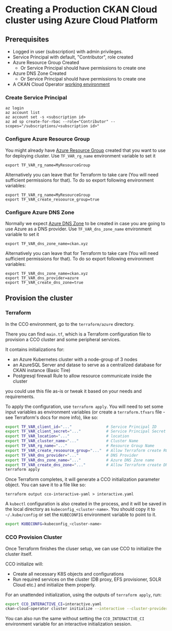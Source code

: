# Creating a Production CKAN Cloud cluster using Azure Cloud Platform

## Prerequisites

* Logged in user (subscription) with admin privileges.
* Service Principal with default, "Contributor", role created
* Azure Resource Group Created
  * Or Service Principal should have permissions to create one
* Azure DNS Zone Created
  * Or Service Principal should have permissions to create one
* A CKAN Cloud Operator [working environment](./WORKING-ENVIRONMENT.md)

### Create Service Principal

```
az login
az account list
az account set -s <subscription id>
az ad sp create-for-rbac --role="Contributor" --scopes="/subscriptions/<subscription id>"
```

### Configure Azure Resource Group

You might already have [Azure Resource Group](https://docs.microsoft.com/en-us/azure/azure-resource-manager/management/overview#resource-groups) created that you want to use for deploying cluster. Use `TF_VAR_rg_name` environment variable to set it

```
export TF_VAR_rg_name=MyResourceGroup
```

Alternatively you can leave that for Terraform to take care (You will need sufficient permissions for that). To do so export following environment variables:

```
export TF_VAR_rg_name=MyResourceGroup
export TF_VAR_create_resoource_group=true
```

### Configure Azure DNS Zone

Normally we expect [Azure DNS Zone](https://docs.microsoft.com/en-us/azure/dns/dns-zones-records) to be created in case you are going to use Azure as a DNS provider. Use `TF_VAR_dns_zone_name` environment variable to set it

```
export TF_VAR_dns_zone_name=ckan.xyz
```

Alternatively you can leave that for Terraform to take care (You will need sufficient permissions for that). To do so export following environment variables:

```
export TF_VAR_dns_zone_name=ckan.xyz
export TF_VAR_dns_provider=azure
export TF_VAR_create_dns_zone=true
```

## Provision the cluster

### Terraform

In the CCO environment, go to the `terraform/azure` directory.

There you can find `main.tf`, which is a Terraform configuration file to provision a CCO cluster and some peripheral services.

It contains initializations for:
- an Azure Kubernetes cluster with a node-group of 3 nodes
- an AzureSQL Server and datase to serve as a centralized database for CKAN instance (Basic Tire)
- Postgresql firewall Rule to allow resource communicate inside the cluster

you could use this file as-is or tweak it based on your needs and requirements.

To apply the configuration, use `terraform apply`. You will need to set some input variables as environment variables (or create a `terraform.tfvars` file - see Terraform's docs for more info), like so:

```bash
export TF_VAR_client_id="..."               # Service Principal ID
export TF_VAR_client_secret="..."           # Service Principal Secret
export TF_VAR_location="..."                # location                          [Optional] Default: North Europe
export TF_VAR_cluster_name="..."            # Cluster Name                      [Optional] Default: terraform-cco
export TF_VAR_rg_name="..."                 # Resource Group Name               [Optional] Default: TerraformCCOTest
export TF_VAR_create_resoource_group="..."  # Allow Terraform create RG         [Optional] Default: false
export TF_VAR_dns_provider="..."            # DNS Provider                      [Optional] Default: azure
export TF_VAR_dns_zone_name="..."           # Azure DNS Zone name               [Optional] Default: viderum.xyz
export TF_VAR_create_dns_zone="..."         # Allow Terraform create DNS Zone   [Optional] Default: false
terraform apply
```

Once Terraform completes, it will generate a CCO initialization parameter object.
You can save it to a file like so:

```
terraform output cco-interactive-yaml > interactive.yaml
```

A `kubectl` configuration is also created in the process, and it will be saved in the local directory as `kubeconfig_<cluster-name>`.
You should copy it to `~/.kube/config` or set the `KUBECONFIG` environment variable to point to it.

```bash
export KUBECONFG=kubeconfig_<cluster-name>
```

### CCO Provision Cluster

Once Terraform finishes the cluser setup, we can use CCO to initialize the cluster itself.

CCO initialize will:
- Create all necessary K8S objects and configurations
- Run required services on the cluster (DB proxy, EFS provisioner, SOLR Cloud etc.) and initialize them properly.

For an unattended initialization, using the outputs of `terraform apply`, run:

```bash
export CCO_INTERACTIVE_CI=interactive.yaml
ckan-cloud-operator cluster initialize --interactive --cluster-provider=azure
```

You can also run the same without setting the `CCO_INTERACTIVE_CI` environment variable for an interactive initialization session.
